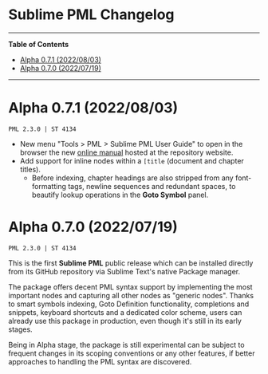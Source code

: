 # Sublime PML Changelog



-----

**Table of Contents**

<!-- MarkdownTOC autolink="true" bracket="round" autoanchor="false" lowercase="only_ascii" uri_encoding="true" levels="1,2,3" -->

- [Alpha 0.7.1 \(2022/08/03\)](#alpha-071-20220803)
- [Alpha 0.7.0 \(2022/07/19\)](#alpha-070-20220719)

<!-- /MarkdownTOC -->

-----

# Alpha 0.7.1 (2022/08/03)

    PML 2.3.0 | ST 4134

* New menu "Tools > PML > Sublime PML User Guide" to open in the browser the new [online manual](https://tajmone.github.io/Sublime-PML "View Sublime PML User Manual") hosted at the repository website.
* Add support for inline nodes within a `[title` (document and chapter titles).
    - Before indexing, chapter headings are also stripped from any font-formatting tags, newline sequences and redundant spaces, to beautify lookup operations in the **Goto Symbol** panel.



# Alpha 0.7.0 (2022/07/19)

    PML 2.3.0 | ST 4134

This is the first **Sublime PML** public release which can be installed directly from its GitHub repository via Sublime Text's native Package manager.

The package offers decent PML syntax support by implementing the most important nodes and capturing all other nodes as "generic nodes". Thanks to smart symbols indexing, Goto Definition functionality, completions and snippets, keyboard shortcuts and a dedicated color scheme, users can already use this package in production, even though it's still in its early stages.

Being in Alpha stage, the package is still experimental can be subject to frequent changes in its scoping conventions or any other features, if better approaches to handling the PML syntax are discovered.

<!-----------------------------------------------------------------------------
                               REFERENCE LINKS
------------------------------------------------------------------------------>



<!-- EOF -->
